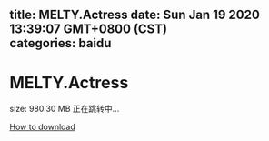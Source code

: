 
title: MELTY.Actress
date: Sun Jan 19 2020 13:39:07 GMT+0800 (CST)    
categories: baidu
---

# MELTY.Actress
size: 980.30 MB
 正在跳转中...
 

[How to download](https://bpcam.bemobtrk.com/go/2ceec3aa-1ca2-46d6-b9ff-aaa5c184517c?jno=2778)